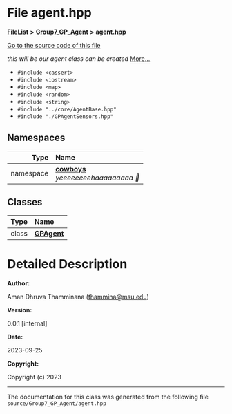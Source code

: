

# File agent.hpp



[**FileList**](files.md) **>** [**Group7\_GP\_Agent**](dir_2917a1bbf314837e5575b308b680803f.md) **>** [**agent.hpp**](agent_8hpp.md)

[Go to the source code of this file](agent_8hpp_source.md)

_this will be our agent class can be created_ [More...](#detailed-description)

* `#include <cassert>`
* `#include <iostream>`
* `#include <map>`
* `#include <random>`
* `#include <string>`
* `#include "../core/AgentBase.hpp"`
* `#include "./GPAgentSensors.hpp"`













## Namespaces

| Type | Name |
| ---: | :--- |
| namespace | [**cowboys**](namespacecowboys.md) <br>_yeeeeeeeehaaaaaaaaa 🤠_  |


## Classes

| Type | Name |
| ---: | :--- |
| class | [**GPAgent**](classcowboys_1_1_g_p_agent.md) <br> |


















































# Detailed Description




**Author:**

Aman Dhruva Thamminana ([thammina@msu.edu](mailto:thammina@msu.edu)) 




**Version:**

0.0.1 [internal] 




**Date:**

2023-09-25




**Copyright:**

Copyright (c) 2023 





    

------------------------------
The documentation for this class was generated from the following file `source/Group7_GP_Agent/agent.hpp`

